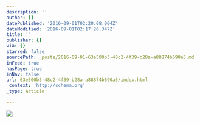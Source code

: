 ```yaml
---
description: ''
author: []
datePublished: '2016-09-01T02:20:08.004Z'
dateModified: '2016-09-01T02:17:26.347Z'
title: ''
publisher: {}
via: {}
starred: false
sourcePath: _posts/2016-09-01-63e500b3-48c2-4f39-b28a-a88874b690a5.md
inFeed: true
hasPage: true
inNav: false
url: 63e500b3-48c2-4f39-b28a-a88874b690a5/index.html
_context: 'http://schema.org'
_type: Article

---
```

![](https://the-grid-user-content.s3-us-west-2.amazonaws.com/07ed5a2d-46d8-4b62-b002-84cd8c9e99d1.jpg)